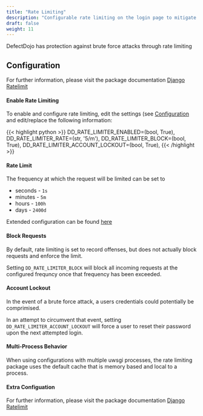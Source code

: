 ```yaml
---
title: "Rate Limiting"
description: "Configurable rate limiting on the login page to mitigate brute force attacks"
draft: false
weight: 11
---
```



DefectDojo has protection against brute force attacks through rate limiting

## Configuration

For further information, please visit the package documentation [Django Ratelimit](https://django-ratelimit.readthedocs.io/en/stable/index.html)

#### Enable Rate Limiting

To enable and configure rate limiting, edit the settings (see [Configuration](../../open_source/installation/configuration) and edit/replace the following information:

{{< highlight python >}}
DD_RATE_LIMITER_ENABLED=(bool, True),
DD_RATE_LIMITER_RATE=(str, '5/m'),
DD_RATE_LIMITER_BLOCK=(bool, True),
DD_RATE_LIMITER_ACCOUNT_LOCKOUT=(bool, True),
{{< /highlight >}}

#### Rate Limit

The frequency at which the request will be limited can be set to

* seconds - `1s`
* minutes - `5m`
* hours - `100h`
* days - `2400d`

Extended configuration can be found [here](https://django-ratelimit.readthedocs.io/en/stable/rates.html)

#### Block Requests

By default, rate limiting is set to record offenses, but does not actually block requests and enforce the limit.

Setting `DD_RATE_LIMITER_BLOCK` will block all incoming requests at the configured frequncy once that frequency has been exceeded.

#### Account Lockout

In the event of a brute force attack, a users credentials could potentially be comprimised.

In an attempt to circumvent that event, setting `DD_RATE_LIMITER_ACCOUNT_LOCKOUT` will force a user to reset their password upon the next attempted login.

#### Multi-Process Behavior

When using configurations with multiple uwsgi processes, the rate limiting package uses the default cache that is memory based and local to a process.

#### Extra Configuation

For further information, please visit the package documentation [Django Ratelimit](https://django-ratelimit.readthedocs.io/en/stable/index.html)
